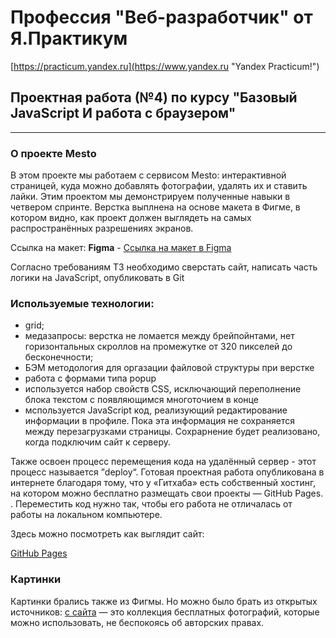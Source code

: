 # Профессия "Веб-разработчик" от Я.Практикум

[https://practicum.yandex.ru](https://www.yandex.ru "Yandex Practicum!")

## Проектная работа (№4) по курсу "Базовый JavaScript И работа с браузером"

---

### О проекте Mesto

В этом проекте мы работаем с сервисом Mesto: интерактивной страницей, куда можно добавлять фотографии, удалять их и ставить лайки. Этим проектом мы демонстрируем полученные навыки в четвером спринте. Верстка выплнена на основе макета в Фигме, в котором видно, как проект должен выглядеть на самых распространённых разрешениях экранов.

Ссылка на макет: **Figma** - [Ссылка на макет в Figma](https://www.figma.com/file/2cn9N9jSkmxD84oJik7xL7/JavaScript.-Sprint-4?node-id=0%3A1)

Согласно требованиям ТЗ необходимо сверстать сайт, написать часть логики на JavaScript, опубликовать в Git

### Используемые технологии:

- grid;
- медазапросы: верстка не ломается между брейпойнтами, нет горизонтальных скроллов на промежутке от 320 пикселей до бесконечности;
- БЭМ методология для оргазации файловой структуры при верстке
- работа с формами типа popup
- используется набор свойств CSS, исключающий переполнение блока текстом с появляющимся многоточием в конце
- мспользуется JavaScript код, реализующий редактирование информации в профиле. Пока эта информация не сохраняется между перезагрузками страницы. Сохрарнение будет реализовано, когда подключим сайт к серверу.

Также освоен процесс перемещения кода на удалённый сервер - этот процесс называется ”deploy“. Готовая проектная работа опубликована в интернете благодаря тому, что у «Гитхаба» есть собственный хостинг, на котором можно бесплатно размещать свои проекты — GitHub Pages. . Переместить код нужно так, чтобы его работа не отличалась от работы на локальном компьютере.

Здесь можно посмотреть как выглядит сайт:

[GitHub Pages](https://www.yandex.ru "Yandex Practicum!")

### Картинки

Картинки брались также из Фигмы. Но можно было брать из открытых источников: [с сайта](https://unsplash.com) — это коллекция бесплатных фотографий, которые можно использовать, не беспокоясь об авторских правах.
